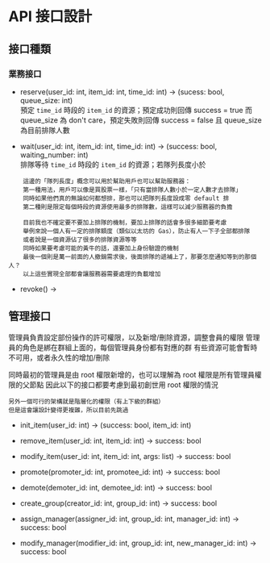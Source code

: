 API 接口設計
===

## 接口種類

### 業務接口

* reserve(user_id: int, item_id: int, time_id: int) -> (sucess: bool, queue_size: int)  
預定 `time_id` 時段的 `item_id` 的資源；預定成功則回傳 success = true 而 queue_size 為 don\'t care，預定失敗則回傳 success = false 且 queue_size 為目前排隊人數

* wait(user_id: int, item_id: int, time_id: int) -> (success: bool, waiting_number: int)  
排隊等待 `time_id` 時段的 `item_id` 的資源；若隊列長度小於

```
    這邊的「隊列長度」概念可以用於幫助用戶也可以幫助服務器：
    第一種用法，用戶可以像是買股票一樣，「只有當排隊人數小於一定人數才去排隊」
    同時如果他們真的無論如何都想排，那也可以把隊列長度設成零 default 排
    第二種則是限定每個時段的資源使用最多的排隊數，這樣可以減少服務器的負擔
```

```
    目前我也不確定要不要加上排隊的機制，要加上排隊的話會多很多細節要考慮
    舉例來說一個人有一定的排隊額度（類似以太坊的 Gas），防止有人一下子全部都排隊
    或者說是一個資源佔了很多的排隊資源等等
    同時如果要考慮可能的黃牛的話，還要加上身份驗證的機制
    最後一個則是萬一前面的人撤銷需求後，後面排隊的遞補上了，那要怎麼通知等到的那個人？
    以上這些實現全部都會讓服務器需要處理的負載增加
```

* revoke() ->  

## 管理接口

管理員負責設定部份操作的許可權限，以及新增/刪除資源，調整會員的權限
管理員的角色是綁在群組上面的，每個管理員身份都有對應的群
有些資源可能會暫時不可用，或者永久性的增加/刪除

同時最初的管理員是由 root 權限新增的，也可以理解為 root 權限是所有管理員權限的父節點
因此以下的接口都要考慮到最初創世用 root 權限的情況

```
另外一個可行的架構就是階層化的權限（有上下級的群組）
但是這會讓設計變得更複雜，所以目前先跳過
```

* init_item(user_id: int) -> (success: bool, item_id: int)  

* remove_item(user_id: int, item_id: int) -> success: bool  

* modify_item(user_id: int, item_id: int, args: list) -> success: bool  

* promote(promoter_id: int, promotee_id: int) -> success: bool  

* demote(demoter_id: int, demotee_id: int) -> success: bool  

* create_group(creator_id: int, group_id: int) -> success: bool  

* assign_manager(assigner_id: int, group_id: int, manager_id: int) -> success: bool  

* modify_manager(modifier_id: int, group_id: int, new_manager_id: int) -> success: bool  
